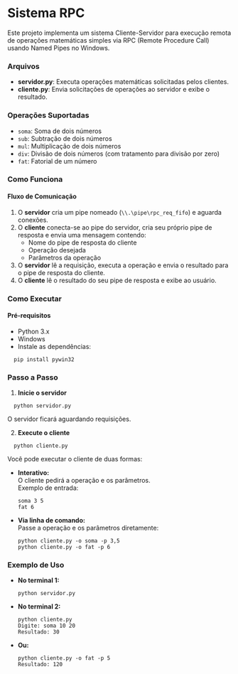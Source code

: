 # Sistema RPC
  Este projeto implementa um sistema Cliente-Servidor para execução remota de operações matemáticas simples via RPC (Remote Procedure Call) usando Named Pipes no Windows.
  
### Arquivos

- **servidor.py**: Executa operações matemáticas solicitadas pelos clientes.
- **cliente.py**: Envia solicitações de operações ao servidor e exibe o resultado.

### Operações Suportadas

- `soma`: Soma de dois números
- `sub`: Subtração de dois números
- `mul`: Multiplicação de dois números
- `div`: Divisão de dois números (com tratamento para divisão por zero)
- `fat`: Fatorial de um número

### Como Funciona

#### Fluxo de Comunicação

1. O **servidor** cria um pipe nomeado (`\\.\pipe\rpc_req_fifo`) e aguarda conexões.
2. O **cliente** conecta-se ao pipe do servidor, cria seu próprio pipe de resposta e envia uma mensagem contendo:
    - Nome do pipe de resposta do cliente
    - Operação desejada
    - Parâmetros da operação
3. O **servidor** lê a requisição, executa a operação e envia o resultado para o pipe de resposta do cliente.
4. O **cliente** lê o resultado do seu pipe de resposta e exibe ao usuário.

### Como Executar

#### Pré-requisitos

- Python 3.x
- Windows
- Instale as dependências:
```
  pip install pywin32
  ```

### Passo a Passo

1. **Inicie o servidor**
```
  python servidor.py
  ```
  O servidor ficará aguardando requisições.

2. **Execute o cliente**
```
  python cliente.py
  ```
  Você pode executar o cliente de duas formas:

  - **Interativo:**  
    O cliente pedirá a operação e os parâmetros.  
    Exemplo de entrada:
    ```
    soma 3 5
    fat 6
    ```

  - **Via linha de comando:**  
    Passe a operação e os parâmetros diretamente:
    ```
    python cliente.py -o soma -p 3,5
    python cliente.py -o fat -p 6
    ```

### Exemplo de Uso
 - **No terminal 1:**  

    ```
    python servidor.py
    ```
 - **No terminal 2:**  

    ```
    python cliente.py
    Digite: soma 10 20
    Resultado: 30
    ```
 - **Ou:**  

    ```
    python cliente.py -o fat -p 5
    Resultado: 120
    ```
